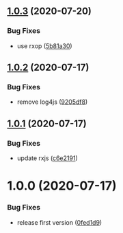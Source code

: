 ## [1.0.3](https://github.com/atom-ide-community/atom-ide-hyperclick/compare/v1.0.2...v1.0.3) (2020-07-20)


### Bug Fixes

* use rxop ([5b81a30](https://github.com/atom-ide-community/atom-ide-hyperclick/commit/5b81a305d3e4f68bab786b8a095fbcbad33707cd))

## [1.0.2](https://github.com/atom-ide-community/atom-ide-hyperclick/compare/v1.0.1...v1.0.2) (2020-07-17)


### Bug Fixes

* remove log4js ([9205df8](https://github.com/atom-ide-community/atom-ide-hyperclick/commit/9205df873099d15eae74a0e779bc8cb75cbe68c0))

## [1.0.1](https://github.com/atom-ide-community/atom-ide-hyperclick/compare/v1.0.0...v1.0.1) (2020-07-17)


### Bug Fixes

* update rxjs ([c6e2191](https://github.com/atom-ide-community/atom-ide-hyperclick/commit/c6e2191a9785c4ef67e9023d58bccd6d2fb1aa11))

# 1.0.0 (2020-07-17)


### Bug Fixes

* release first version ([0fed1d9](https://github.com/atom-ide-community/atom-ide-hyperclick/commit/0fed1d9fdbe47842c37181fdcaad0d6d518d5d15))

